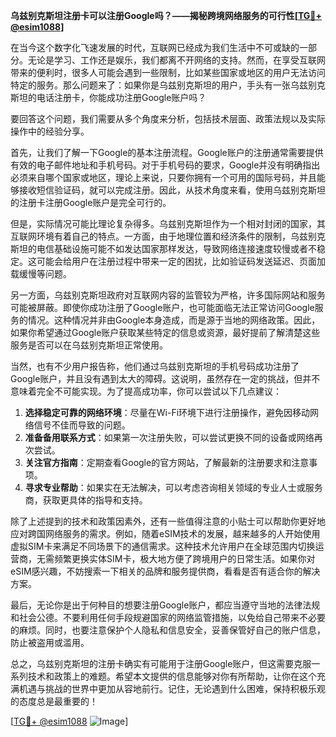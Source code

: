 **乌兹别克斯坦注册卡可以注册Google吗？——揭秘跨境网络服务的可行性[[TG💪+ @esim1088](https://t.me/s/esim1088)]**

在当今这个数字化飞速发展的时代，互联网已经成为我们生活中不可或缺的一部分。无论是学习、工作还是娱乐，我们都离不开网络的支持。然而，在享受互联网带来的便利时，很多人可能会遇到一些限制，比如某些国家或地区的用户无法访问特定的服务。那么问题来了：如果你是乌兹别克斯坦的用户，手头有一张乌兹别克斯坦的电话注册卡，你能成功注册Google账户吗？

要回答这个问题，我们需要从多个角度来分析，包括技术层面、政策法规以及实际操作中的经验分享。

首先，让我们了解一下Google的基本注册流程。Google账户的注册通常需要提供有效的电子邮件地址和手机号码。对于手机号码的要求，Google并没有明确指出必须来自哪个国家或地区，理论上来说，只要你拥有一个可用的国际号码，并且能够接收短信验证码，就可以完成注册。因此，从技术角度来看，使用乌兹别克斯坦的注册卡注册Google账户是完全可行的。

但是，实际情况可能比理论复杂得多。乌兹别克斯坦作为一个相对封闭的国家，其互联网环境有着自己的特点。一方面，由于地理位置和经济条件的限制，乌兹别克斯坦的电信基础设施可能不如发达国家那样发达，导致网络连接速度较慢或者不稳定。这可能会给用户在注册过程中带来一定的困扰，比如验证码发送延迟、页面加载缓慢等问题。

另一方面，乌兹别克斯坦政府对互联网内容的监管较为严格，许多国际网站和服务可能被屏蔽。即使你成功注册了Google账户，也可能面临无法正常访问Google服务的情况。这种情况并非由Google本身造成，而是源于当地的网络政策。因此，如果你希望通过Google账户获取某些特定的信息或资源，最好提前了解清楚这些服务是否可以在乌兹别克斯坦正常使用。

当然，也有不少用户报告称，他们通过乌兹别克斯坦的手机号码成功注册了Google账户，并且没有遇到太大的障碍。这说明，虽然存在一定的挑战，但并不意味着完全不可能实现。为了提高成功率，你可以尝试以下几点建议：

1. **选择稳定可靠的网络环境**：尽量在Wi-Fi环境下进行注册操作，避免因移动网络信号不佳而导致的问题。
2. **准备备用联系方式**：如果第一次注册失败，可以尝试更换不同的设备或网络再次尝试。
3. **关注官方指南**：定期查看Google的官方网站，了解最新的注册要求和注意事项。
4. **寻求专业帮助**：如果实在无法解决，可以考虑咨询相关领域的专业人士或服务商，获取更具体的指导和支持。

除了上述提到的技术和政策因素外，还有一些值得注意的小贴士可以帮助你更好地应对跨国网络服务的需求。例如，随着eSIM技术的发展，越来越多的人开始使用虚拟SIM卡来满足不同场景下的通信需求。这种技术允许用户在全球范围内切换运营商，无需频繁更换实体SIM卡，极大地方便了跨境用户的日常生活。如果你对eSIM感兴趣，不妨搜索一下相关的品牌和服务提供商，看看是否有适合你的解决方案。

最后，无论你是出于何种目的想要注册Google账户，都应当遵守当地的法律法规和社会公德。不要利用任何手段规避国家的网络监管措施，以免给自己带来不必要的麻烦。同时，也要注意保护个人隐私和信息安全，妥善保管好自己的账户信息，防止被盗用或滥用。

总之，乌兹别克斯坦的注册卡确实有可能用于注册Google账户，但这需要克服一系列技术和政策上的难题。希望本文提供的信息能够对你有所帮助，让你在这个充满机遇与挑战的世界中更加从容地前行。记住，无论遇到什么困难，保持积极乐观的态度总是最重要的！

[[TG💪+ @esim1088](https://t.me/s/esim1088) ![Image](https://i.postimg.cc/4NQfJmqS/Snipaste-2025-05-13-00-14-12.png)]